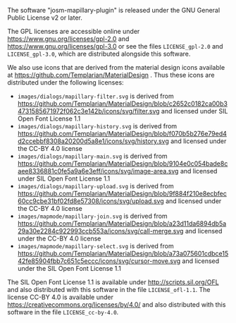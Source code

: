 The software "josm-mapillary-plugin" is released under the GNU General Public License v2 or later.

The GPL licenses are accessible online under https://www.gnu.org/licenses/gpl-2.0 and https://www.gnu.org/licenses/gpl-3.0 or see the files `LICENSE_gpl-2.0` and `LICENSE_gpl-3.0`, which are distributed alongside this software.

We also use icons that are derived from the material design icons available at https://github.com/Templarian/MaterialDesign .
Thus these icons are distributed under the following licenses:
* `images/dialogs/mapillary-filter.svg` is derived from https://github.com/Templarian/MaterialDesign/blob/c2652c0182ca00b34731585671972f062c3e142b/icons/svg/filter.svg and licensed under SIL Open Font License 1.1
* `images/dialogs/mapillary-history.svg` is derived from https://github.com/Templarian/MaterialDesign/blob/f070b5b276e79ed4d2ccebbf8308a20200d5a8e1/icons/svg/history.svg and licensed under the CC-BY 4.0 license
* `images/dialogs/mapillary-main.svg` is derived from https://github.com/Templarian/MaterialDesign/blob/9104e0c054bade8caee8336881c0fe5a9a6e3eff/icons/svg/image-area.svg and licensed under SIL Open Font License 1.1
* `images/dialogs/mapillary-upload.svg` is derived from https://github.com/Templarian/MaterialDesign/blob/9f884f210e8ecbfec60cc9cbe31bf02fd8e57308/icons/svg/upload.svg and licensed under the CC-BY 4.0 license
* `images/mapmode/mapillary-join.svg` is derived from https://github.com/Templarian/MaterialDesign/blob/a23d11da6894db5a29a30e2284c922993ccb553a/icons/svg/call-merge.svg and licensed under the CC-BY 4.0 license
* `images/mapmode/mapillary-select.svg` is derived from https://github.com/Templarian/MaterialDesign/blob/a73a075601cdbce1542fe85904fbb7c651c5eccc/icons/svg/cursor-move.svg and licensed under the SIL Open Font License 1.1

The SIL Open Font License 1.1 is available under http://scripts.sil.org/OFL and also distributed with this software in the file `LICENSE_ofl-1.1`.
The license CC-BY 4.0 is available under https://creativecommons.org/licenses/by/4.0/ and also distributed with this software in the file `LICENSE_cc-by-4.0`.
